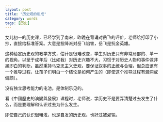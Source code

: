 ```yaml
---
layout: post
title: "历史观的形成"
category: words
tags: [历史]
---
```


女儿初一的历史课，已经学到了南宋，昨晚在背诵对岳飞的评价，老师给打印了小抄，直接给标准答案。大意是投降派对岳飞陷害，岳飞是抗金英雄。

这种给定历史观的教学方式，估计是很难改变，学生对历史只有非常局部的、单一的视角，以至于成年后（比如我）对历史兴趣不大，习惯于对历史人物和事件做非黑即白的判断。虽然秉持马克思主义史观，要保证叙事的正统与合理，但总应该有一个推导过程，让孩子们明白一个结论是如何产生的（即使这个推导过程有漏洞或偏颇）。

没有独立思考能力的电池，是体制乐见的。

看《中國歷史的演變與發展》课程时，老师说，学历史不是要弄清楚过去发生了什么，而是要理解和认识过去为什么发生。

即使自己的认识很粗浅，也是自发的历史观，也好过被灌输。